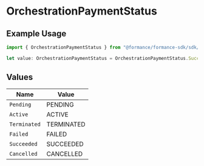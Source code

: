 # OrchestrationPaymentStatus

## Example Usage

```typescript
import { OrchestrationPaymentStatus } from "@formance/formance-sdk/sdk/models/shared";

let value: OrchestrationPaymentStatus = OrchestrationPaymentStatus.Succeeded;
```

## Values

| Name         | Value        |
| ------------ | ------------ |
| `Pending`    | PENDING      |
| `Active`     | ACTIVE       |
| `Terminated` | TERMINATED   |
| `Failed`     | FAILED       |
| `Succeeded`  | SUCCEEDED    |
| `Cancelled`  | CANCELLED    |